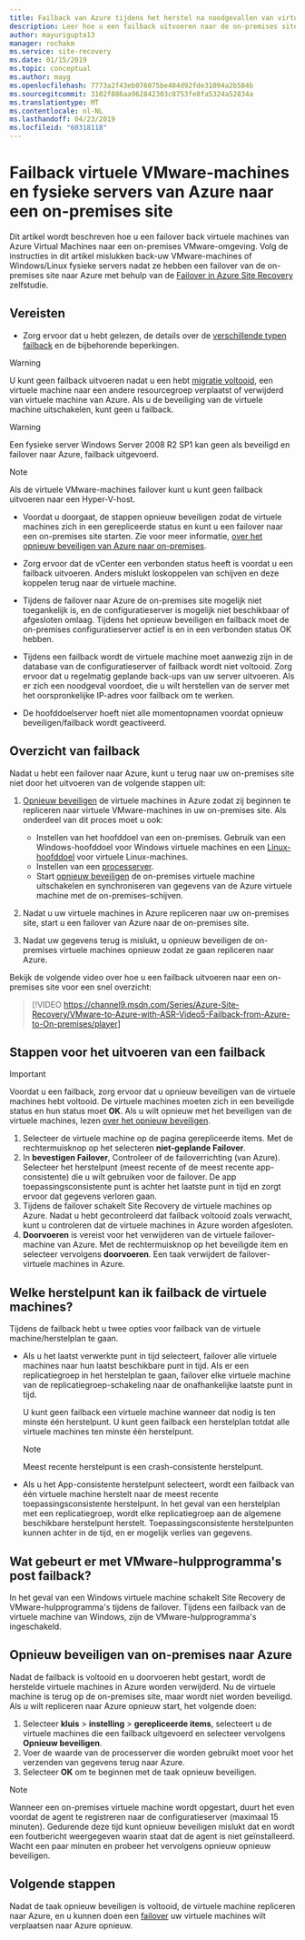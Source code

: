 ```yaml
---
title: Failback van Azure tijdens het herstel na noodgevallen van virtuele VMware-machines naar Azure met Azure Site Recovery | Microsoft Docs
description: Leer hoe u een failback uitvoeren naar de on-premises site na een failover naar Azure, tijdens het herstel na noodgevallen van virtuele VMware-machines en fysieke servers naar Azure.
author: mayurigupta13
manager: rochakm
ms.service: site-recovery
ms.date: 01/15/2019
ms.topic: conceptual
ms.author: mayg
ms.openlocfilehash: 7773a2f43eb076075be484d92fde31094a2b584b
ms.sourcegitcommit: 3102f886aa962842303c8753fe8fa5324a52834a
ms.translationtype: MT
ms.contentlocale: nl-NL
ms.lasthandoff: 04/23/2019
ms.locfileid: "60318118"
---
```

# <a name="fail-back-vmware-vms-and-physical-servers-from-azure-to-an-on-premises-site"></a>Failback virtuele VMware-machines en fysieke servers van Azure naar een on-premises site

Dit artikel wordt beschreven hoe u een failover back virtuele machines van Azure Virtual Machines naar een on-premises VMware-omgeving. Volg de instructies in dit artikel mislukken back-uw VMware-machines of Windows/Linux fysieke servers nadat ze hebben een failover van de on-premises site naar Azure met behulp van de [Failover in Azure Site Recovery](site-recovery-failover.md) zelfstudie.

## <a name="prerequisites"></a>Vereisten
- Zorg ervoor dat u hebt gelezen, de details over de [verschillende typen failback](concepts-types-of-failback.md) en de bijbehorende beperkingen.

> [!WARNING]
> U kunt geen failback uitvoeren nadat u een hebt [migratie voltooid](migrate-overview.md#what-do-we-mean-by-migration), een virtuele machine naar een andere resourcegroep verplaatst of verwijderd van virtuele machine van Azure. Als u de beveiliging van de virtuele machine uitschakelen, kunt geen u failback.

> [!WARNING]
> Een fysieke server Windows Server 2008 R2 SP1 kan geen als beveiligd en failover naar Azure, failback uitgevoerd.

> [!NOTE]
> Als de virtuele VMware-machines failover kunt u kunt geen failback uitvoeren naar een Hyper-V-host.


- Voordat u doorgaat, de stappen opnieuw beveiligen zodat de virtuele machines zich in een gerepliceerde status en kunt u een failover naar een on-premises site starten. Zie voor meer informatie, [over het opnieuw beveiligen van Azure naar on-premises](vmware-azure-reprotect.md).

- Zorg ervoor dat de vCenter een verbonden status heeft is voordat u een failback uitvoeren. Anders mislukt loskoppelen van schijven en deze koppelen terug naar de virtuele machine.

- Tijdens de failover naar Azure de on-premises site mogelijk niet toegankelijk is, en de configuratieserver is mogelijk niet beschikbaar of afgesloten omlaag. Tijdens het opnieuw beveiligen en failback moet de on-premises configuratieserver actief is en in een verbonden status OK hebben. 

- Tijdens een failback wordt de virtuele machine moet aanwezig zijn in de database van de configuratieserver of failback wordt niet voltooid. Zorg ervoor dat u regelmatig geplande back-ups van uw server uitvoeren. Als er zich een noodgeval voordoet, die u wilt herstellen van de server met het oorspronkelijke IP-adres voor failback om te werken.

- De hoofddoelserver hoeft niet alle momentopnamen voordat opnieuw beveiligen/failback wordt geactiveerd.

## <a name="overview-of-failback"></a>Overzicht van failback
Nadat u hebt een failover naar Azure, kunt u terug naar uw on-premises site niet door het uitvoeren van de volgende stappen uit:

1. [Opnieuw beveiligen](vmware-azure-reprotect.md) de virtuele machines in Azure zodat zij beginnen te repliceren naar virtuele VMware-machines in uw on-premises site. Als onderdeel van dit proces moet u ook:

    * Instellen van het hoofddoel van een on-premises. Gebruik van een Windows-hoofddoel voor Windows virtuele machines en een [Linux-hoofddoel](vmware-azure-install-linux-master-target.md) voor virtuele Linux-machines.
    * Instellen van een [processerver](vmware-azure-set-up-process-server-azure.md).
    * Start [opnieuw beveiligen](vmware-azure-reprotect.md) de on-premises virtuele machine uitschakelen en synchroniseren van gegevens van de Azure virtuele machine met de on-premises-schijven.

2. Nadat u uw virtuele machines in Azure repliceren naar uw on-premises site, start u een failover van Azure naar de on-premises site.

3. Nadat uw gegevens terug is mislukt, u opnieuw beveiligen de on-premises virtuele machines opnieuw zodat ze gaan repliceren naar Azure.

Bekijk de volgende video over hoe u een failback uitvoeren naar een on-premises site voor een snel overzicht:
> [!VIDEO https://channel9.msdn.com/Series/Azure-Site-Recovery/VMware-to-Azure-with-ASR-Video5-Failback-from-Azure-to-On-premises/player]


## <a name="steps-to-fail-back"></a>Stappen voor het uitvoeren van een failback

> [!IMPORTANT]
> Voordat u een failback, zorg ervoor dat u opnieuw beveiligen van de virtuele machines hebt voltooid. De virtuele machines moeten zich in een beveiligde status en hun status moet **OK**. Als u wilt opnieuw met het beveiligen van de virtuele machines, lezen [over het opnieuw beveiligen](vmware-azure-reprotect.md).

1. Selecteer de virtuele machine op de pagina gerepliceerde items. Met de rechtermuisknop op het selecteren **niet-geplande Failover**.
2. In **bevestigen Failover**, Controleer of de failoverrichting (van Azure). Selecteer het herstelpunt (meest recente of de meest recente app-consistente) die u wilt gebruiken voor de failover. De app toepassingsconsistente punt is achter het laatste punt in tijd en zorgt ervoor dat gegevens verloren gaan.
3. Tijdens de failover schakelt Site Recovery de virtuele machines op Azure. Nadat u hebt gecontroleerd dat failback voltooid zoals verwacht, kunt u controleren dat de virtuele machines in Azure worden afgesloten.
4. **Doorvoeren** is vereist voor het verwijderen van de virtuele failover-machine van Azure. Met de rechtermuisknop op het beveiligde item en selecteer vervolgens **doorvoeren**. Een taak verwijdert de failover-virtuele machines in Azure.


## <a name="to-what-recovery-point-can-i-fail-back-the-virtual-machines"></a>Welke herstelpunt kan ik failback de virtuele machines?

Tijdens de failback hebt u twee opties voor failback van de virtuele machine/herstelplan te gaan.

- Als u het laatst verwerkte punt in tijd selecteert, failover alle virtuele machines naar hun laatst beschikbare punt in tijd. Als er een replicatiegroep in het herstelplan te gaan, failover elke virtuele machine van de replicatiegroep-schakeling naar de onafhankelijke laatste punt in tijd.

  U kunt geen failback een virtuele machine wanneer dat nodig is ten minste één herstelpunt. U kunt geen failback een herstelplan totdat alle virtuele machines ten minste één herstelpunt.

  > [!NOTE]
  > Meest recente herstelpunt is een crash-consistente herstelpunt.

- Als u het App-consistente herstelpunt selecteert, wordt een failback van één virtuele machine herstelt naar de meest recente toepassingsconsistente herstelpunt. In het geval van een herstelplan met een replicatiegroep, wordt elke replicatiegroep aan de algemene beschikbare herstelpunt herstelt.
Toepassingsconsistente herstelpunten kunnen achter in de tijd, en er mogelijk verlies van gegevens.

## <a name="what-happens-to-vmware-tools-post-failback"></a>Wat gebeurt er met VMware-hulpprogramma's post failback?

In het geval van een Windows virtuele machine schakelt Site Recovery de VMware-hulpprogramma's tijdens de failover. Tijdens een failback van de virtuele machine van Windows, zijn de VMware-hulpprogramma's ingeschakeld. 


## <a name="reprotect-from-on-premises-to-azure"></a>Opnieuw beveiligen van on-premises naar Azure
Nadat de failback is voltooid en u doorvoeren hebt gestart, wordt de herstelde virtuele machines in Azure worden verwijderd. Nu de virtuele machine is terug op de on-premises site, maar wordt niet worden beveiligd. Als u wilt repliceren naar Azure opnieuw start, het volgende doen:

1. Selecteer **kluis** > **instelling** > **gerepliceerde items**, selecteert u de virtuele machines die een failback uitgevoerd en selecteer vervolgens  **Opnieuw beveiligen**.
2. Voer de waarde van de processerver die worden gebruikt moet voor het verzenden van gegevens terug naar Azure.
3. Selecteer **OK** om te beginnen met de taak opnieuw beveiligen.

> [!NOTE]
> Wanneer een on-premises virtuele machine wordt opgestart, duurt het even voordat de agent te registreren naar de configuratieserver (maximaal 15 minuten). Gedurende deze tijd kunt opnieuw beveiligen mislukt dat en wordt een foutbericht weergegeven waarin staat dat de agent is niet geïnstalleerd. Wacht een paar minuten en probeer het vervolgens opnieuw opnieuw beveiligen.

## <a name="next-steps"></a>Volgende stappen

Nadat de taak opnieuw beveiligen is voltooid, de virtuele machine repliceren naar Azure, en u kunnen doen een [failover](site-recovery-failover.md) uw virtuele machines wilt verplaatsen naar Azure opnieuw.


